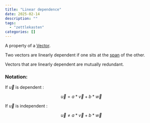 ```yaml
---
title: "Linear dependence"
date: 2025-02-14
description: ""
tags: 
  - "zettlekasten"
categories: []
---
```


A property of a [Vector](Vector.md). 

Two vectors are linearly dependent if one sits at the [span](Span%20of%20vector%20space.md) of the other. 

Vectors that are linearly dependent are mutually redundant.

### Notation:

If $\vec{u}$ is dependent :

$$ \vec{u} = a * \vec{v} + b * \vec{w}$$

If $\vec{u}$ is independent :

$$ \vec{u} \neq a * \vec{v} + b * \vec{w}$$
